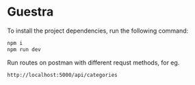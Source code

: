 # Guestra

To install the project dependencies, run the following command:

```bash
npm i
npm run dev
```
Run routes on postman with different requst methods,
for eg.
```bash
http://localhost:5000/api/categories
```
